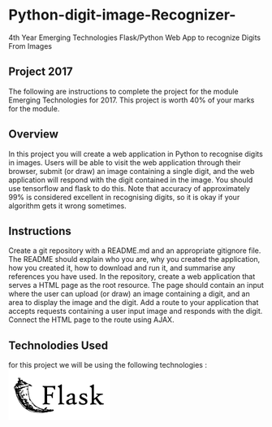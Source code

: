 # Python-digit-image-Recognizer-
4th Year Emerging Technologies Flask/Python Web App to recognize Digits From Images

## Project 2017
The following are instructions to complete the project for the module Emerging Technologies for 2017. This project is worth 40% of your marks for the module.

## Overview

In this project you will create a web application in Python to recognise digits in images. Users will be able to visit the web application through their browser, submit (or draw) an image containing a single digit, and the web application will respond with the digit contained in the image. You should use tensorflow and flask to do this. Note that accuracy of approximately 99% is considered excellent in recognising digits, so it is okay if your algorithm gets it wrong sometimes.

## Instructions

Create a git repository with a README.md and an appropriate gitignore file. The README should explain who you are, why you created the application, how you created it, how to download and run it, and summarise any references you have used.
In the repository, create a web application that serves a HTML page as the root resource. The page should contain an input where the user can upload (or draw) an image containing a digit, and an area to display the image and the digit.
Add a route to your application that accepts requests containing a user input image and responds with the digit.
Connect the HTML page to the route using AJAX.

## Technolodies Used
 for this project we will be using the following technologies :
 <img src="https://github.com/gtonra89/Python-digit-image-Recognizer-/blob/master/pocoo_flask-card.png?raw=true">
